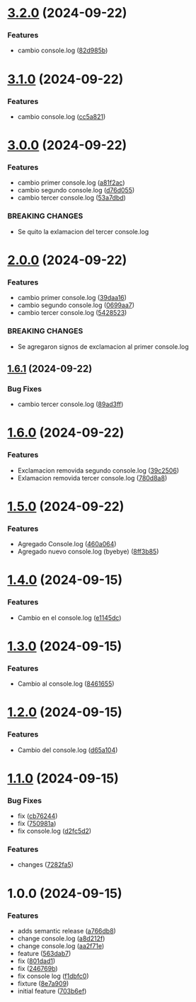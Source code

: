 # [3.2.0](https://github.com/Sergioandres08/Ejemplo-Versionado/compare/v3.1.0...v3.2.0) (2024-09-22)


### Features

* cambio console.log ([82d985b](https://github.com/Sergioandres08/Ejemplo-Versionado/commit/82d985b6ace07beecd9f59e49d1c0f982b47dcaf))

# [3.1.0](https://github.com/Sergioandres08/Ejemplo-Versionado/compare/v3.0.0...v3.1.0) (2024-09-22)


### Features

* cambio console.log ([cc5a821](https://github.com/Sergioandres08/Ejemplo-Versionado/commit/cc5a82118096a938009ccc8819cd01d82d8c4f7f))

# [3.0.0](https://github.com/Sergioandres08/Ejemplo-Versionado/compare/v2.0.0...v3.0.0) (2024-09-22)


### Features

* cambio primer console.log ([a81f2ac](https://github.com/Sergioandres08/Ejemplo-Versionado/commit/a81f2aca5440a4820814d5dc823345224767b423))
* cambio segundo console.log ([d76d055](https://github.com/Sergioandres08/Ejemplo-Versionado/commit/d76d05570e7db699761ace486a3c8c05a6449c68))
* cambio tercer console.log ([53a7dbd](https://github.com/Sergioandres08/Ejemplo-Versionado/commit/53a7dbd39824b8d2adebea395191008beb505b9d))


### BREAKING CHANGES

* Se quito la exlamacion del tercer console.log

# [2.0.0](https://github.com/Sergioandres08/Ejemplo-Versionado/compare/v1.6.1...v2.0.0) (2024-09-22)


### Features

* cambio primer console.log ([39daa16](https://github.com/Sergioandres08/Ejemplo-Versionado/commit/39daa1655781c9a33a64cdff051a3f489fb1aa47))
* cambio segundo console.log ([0699aa7](https://github.com/Sergioandres08/Ejemplo-Versionado/commit/0699aa77f0377dd1fea1bf45c36fa1c6a3ccea9b))
* cambio tercer console.log ([5428523](https://github.com/Sergioandres08/Ejemplo-Versionado/commit/542852312b1e9ccb6761d96ea5044a6d48d1b798))


### BREAKING CHANGES

* Se agregaron signos de exclamacion al primer console.log

## [1.6.1](https://github.com/Sergioandres08/Ejemplo-Versionado/compare/v1.6.0...v1.6.1) (2024-09-22)


### Bug Fixes

* cambio tercer console.log ([89ad3ff](https://github.com/Sergioandres08/Ejemplo-Versionado/commit/89ad3ffcd16fe3a7b1c8920664a6d8874d5d2540))

# [1.6.0](https://github.com/Sergioandres08/Ejemplo-Versionado/compare/v1.5.0...v1.6.0) (2024-09-22)


### Features

* Exclamacion removida segundo console.log ([39c2506](https://github.com/Sergioandres08/Ejemplo-Versionado/commit/39c2506f3b28d46b92b1de1d7e721e50d90de7c3))
* Exlamacion removida tercer console.log ([780d8a8](https://github.com/Sergioandres08/Ejemplo-Versionado/commit/780d8a87626d3dc677aabf65c6e5a84911f7dd7d))

# [1.5.0](https://github.com/Sergioandres08/Ejemplo-Versionado/compare/v1.4.0...v1.5.0) (2024-09-22)


### Features

* Agregado Console.log ([460a064](https://github.com/Sergioandres08/Ejemplo-Versionado/commit/460a0641df1bb03f185113868ef12a104b361a79))
* Agregado nuevo console.log (byebye) ([8ff3b85](https://github.com/Sergioandres08/Ejemplo-Versionado/commit/8ff3b856c3719341dcefcd4d22cb0649c31756aa))

# [1.4.0](https://github.com/Sergioandres08/Ejemplo-Versionado/compare/v1.3.0...v1.4.0) (2024-09-15)


### Features

* Cambio en el console.log ([e1145dc](https://github.com/Sergioandres08/Ejemplo-Versionado/commit/e1145dc2b42618dd06c8146596268bf9ba7869be))

# [1.3.0](https://github.com/Sergioandres08/Ejemplo-Versionado/compare/v1.2.0...v1.3.0) (2024-09-15)


### Features

* Cambio al console.log ([8461655](https://github.com/Sergioandres08/Ejemplo-Versionado/commit/8461655449e8d1eabd713d44e5143c4934c1fd6b))

# [1.2.0](https://github.com/Sergioandres08/Ejemplo-Versionado/compare/v1.1.0...v1.2.0) (2024-09-15)


### Features

* Cambio del console.log ([d65a104](https://github.com/Sergioandres08/Ejemplo-Versionado/commit/d65a10427108872b3766b2453a4ca3a98d1dec36))

# [1.1.0](https://github.com/Sergioandres08/Ejemplo-Versionado/compare/v1.0.0...v1.1.0) (2024-09-15)


### Bug Fixes

* fix ([cb76244](https://github.com/Sergioandres08/Ejemplo-Versionado/commit/cb762442e39fcb4d9d2df74d3f4c010258c93342))
* fix ([750981a](https://github.com/Sergioandres08/Ejemplo-Versionado/commit/750981adaba95bbc637868262e33360aaf6d8db2))
* fix console.log ([d2fc5d2](https://github.com/Sergioandres08/Ejemplo-Versionado/commit/d2fc5d2a83c24d7708e9e7b404cb328c0bf8214c))


### Features

* changes ([7282fa5](https://github.com/Sergioandres08/Ejemplo-Versionado/commit/7282fa5d40106dc6f8652e8f1c44b4d378d7276c))

# 1.0.0 (2024-09-15)


### Features

* adds semantic release ([a766db8](https://github.com/Sergioandres08/Ejemplo-Versionado/commit/a766db8a94d3c21292873a3b47b6ed1468b92fed))
* change console.log ([a8d212f](https://github.com/Sergioandres08/Ejemplo-Versionado/commit/a8d212f39bdca0b25456318ccca9475a433ff02d))
* change console.log ([aa2f71e](https://github.com/Sergioandres08/Ejemplo-Versionado/commit/aa2f71e7db183b9aa0ce2994e70d7d80eb62b89e))
* feature ([563dab7](https://github.com/Sergioandres08/Ejemplo-Versionado/commit/563dab75c9414857c0c56223ea9aa7de0f5a63a4))
* fix ([801dad1](https://github.com/Sergioandres08/Ejemplo-Versionado/commit/801dad1c56fe8c751157f5bd5bd389a57010e41e))
* fix ([246769b](https://github.com/Sergioandres08/Ejemplo-Versionado/commit/246769be488587baa60dfc7b71cc76bd75017f06))
* fix console log ([f1dbfc0](https://github.com/Sergioandres08/Ejemplo-Versionado/commit/f1dbfc0dd08d3d346fe5392322773478a8e12c46))
* fixture ([8e7a909](https://github.com/Sergioandres08/Ejemplo-Versionado/commit/8e7a9091935881e39febb3b356168529de126031))
* initial feature ([703b6ef](https://github.com/Sergioandres08/Ejemplo-Versionado/commit/703b6ef7b8baf5e07da609cd4e5e835695ce33b8))

